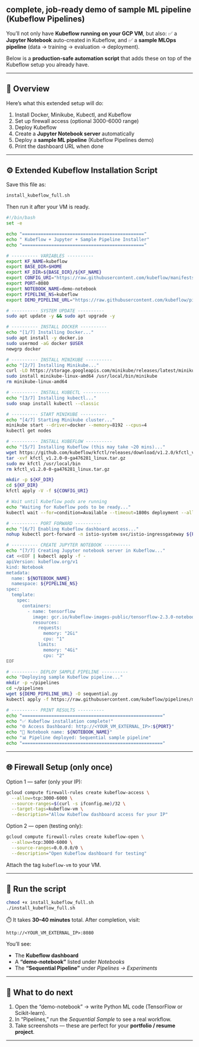 ## **complete, job-ready demo** of **sample ML pipeline (Kubeflow Pipelines)**

You’ll not only have **Kubeflow running on your GCP VM**, but also:
✅ a **Jupyter Notebook** auto-created in Kubeflow, and
✅ a **sample MLOps pipeline** (data → training → evaluation → deployment).

Below is a **production-safe automation script** that adds these on top of the Kubeflow setup you already have.

---

## 🧩 Overview

Here’s what this extended setup will do:

1. Install Docker, Minikube, Kubectl, and Kubeflow
2. Set up firewall access (optional 3000-6000 range)
3. Deploy Kubeflow
4. Create a **Jupyter Notebook server** automatically
5. Deploy a **sample ML pipeline** (Kubeflow Pipelines demo)
6. Print the dashboard URL when done

---

## ⚙️ **Extended Kubeflow Installation Script**

Save this file as:

```bash
install_kubeflow_full.sh
```

Then run it after your VM is ready.

```bash
#!/bin/bash
set -e

echo "=============================================="
echo " Kubeflow + Jupyter + Sample Pipeline Installer"
echo "=============================================="

# ---------- VARIABLES ----------
export KF_NAME=kubeflow
export BASE_DIR=$HOME
export KF_DIR=${BASE_DIR}/${KF_NAME}
export CONFIG_URI="https://raw.githubusercontent.com/kubeflow/manifests/v1.2-branch/kfdef/kfctl_k8s_istio.v1.2.0.yaml"
export PORT=8080
export NOTEBOOK_NAME=demo-notebook
export PIPELINE_NS=kubeflow
export DEMO_PIPELINE_URL="https://raw.githubusercontent.com/kubeflow/pipelines/master/samples/core/sequential/sequential.py"

# ---------- SYSTEM UPDATE ----------
sudo apt update -y && sudo apt upgrade -y

# ---------- INSTALL DOCKER ----------
echo "[1/7] Installing Docker..."
sudo apt install -y docker.io
sudo usermod -aG docker $USER
newgrp docker

# ---------- INSTALL MINIKUBE ----------
echo "[2/7] Installing Minikube..."
curl -LO https://storage.googleapis.com/minikube/releases/latest/minikube-linux-amd64
sudo install minikube-linux-amd64 /usr/local/bin/minikube
rm minikube-linux-amd64

# ---------- INSTALL KUBECTL ----------
echo "[3/7] Installing kubectl..."
sudo snap install kubectl --classic

# ---------- START MINIKUBE ----------
echo "[4/7] Starting Minikube cluster..."
minikube start --driver=docker --memory=8192 --cpus=4
kubectl get nodes

# ---------- INSTALL KUBEFLOW ----------
echo "[5/7] Installing Kubeflow (this may take ~20 mins)..."
wget https://github.com/kubeflow/kfctl/releases/download/v1.2.0/kfctl_v1.2.0-0-ga476281_linux.tar.gz
tar -xvf kfctl_v1.2.0-0-ga476281_linux.tar.gz
sudo mv kfctl /usr/local/bin
rm kfctl_v1.2.0-0-ga476281_linux.tar.gz

mkdir -p ${KF_DIR}
cd ${KF_DIR}
kfctl apply -V -f ${CONFIG_URI}

# Wait until Kubeflow pods are running
echo "Waiting for Kubeflow pods to be ready..."
kubectl wait --for=condition=Available --timeout=1800s deployment --all -n kubeflow || true

# ---------- PORT FORWARD ----------
echo "[6/7] Enabling Kubeflow dashboard access..."
nohup kubectl port-forward -n istio-system svc/istio-ingressgateway ${PORT}:80 > port-forward.log 2>&1 &

# ---------- CREATE JUPYTER NOTEBOOK ----------
echo "[7/7] Creating Jupyter notebook server in Kubeflow..."
cat <<EOF | kubectl apply -f -
apiVersion: kubeflow.org/v1
kind: Notebook
metadata:
  name: ${NOTEBOOK_NAME}
  namespace: ${PIPELINE_NS}
spec:
  template:
    spec:
      containers:
        - name: tensorflow
          image: gcr.io/kubeflow-images-public/tensorflow-2.3.0-notebook-cpu:v0.7.0
          resources:
            requests:
              memory: "2Gi"
              cpu: "1"
            limits:
              memory: "4Gi"
              cpu: "2"
EOF

# ---------- DEPLOY SAMPLE PIPELINE ----------
echo "Deploying sample Kubeflow pipeline..."
mkdir -p ~/pipelines
cd ~/pipelines
wget ${DEMO_PIPELINE_URL} -O sequential.py
kubectl apply -f https://raw.githubusercontent.com/kubeflow/pipelines/master/samples/core/sequential/sequential.yaml -n ${PIPELINE_NS} || true

# ---------- PRINT RESULTS ----------
echo "====================================================="
echo "✅ Kubeflow installation complete!"
echo "🌐 Access Dashboard: http://<YOUR_VM_EXTERNAL_IP>:${PORT}"
echo "📓 Notebook name: ${NOTEBOOK_NAME}"
echo "📊 Pipeline deployed: Sequential sample pipeline"
echo "====================================================="
```

---

## 🌐 **Firewall Setup (only once)**

Option 1 — safer (only your IP):

```bash
gcloud compute firewall-rules create kubeflow-access \
  --allow=tcp:3000-6000 \
  --source-ranges=$(curl -s ifconfig.me)/32 \
  --target-tags=kubeflow-vm \
  --description="Allow Kubeflow dashboard access for your IP"
```

Option 2 — open (testing only):

```bash
gcloud compute firewall-rules create kubeflow-open \
  --allow=tcp:3000-6000 \
  --source-ranges=0.0.0.0/0 \
  --description="Open Kubeflow dashboard for testing"
```

Attach the tag `kubeflow-vm` to your VM.

---

## 🚀 **Run the script**

```bash
chmod +x install_kubeflow_full.sh
./install_kubeflow_full.sh
```

⏱️ It takes **30–40 minutes** total.
After completion, visit:

```
http://<YOUR_VM_EXTERNAL_IP>:8080
```

You’ll see:

* The **Kubeflow dashboard**
* A **“demo-notebook”** listed under *Notebooks*
* The **“Sequential Pipeline”** under *Pipelines → Experiments*

---

## 🧠 What to do next

1. Open the “demo-notebook” → write Python ML code (TensorFlow or Scikit-learn).
2. In “Pipelines,” run the *Sequential Sample* to see a real workflow.
3. Take screenshots — these are perfect for your **portfolio / resume project**.

---